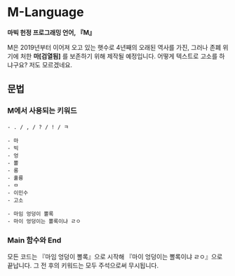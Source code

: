 # M-Language
**마빅 헌정 프로그래밍 언어, 『M』**

M은 2019년부터 이어져 오고 있는 햇수로 4년째의 오래된 역사를 가진, 그러나 존폐 위기에 처한
**마[검열됨]** 를 보존하기 위해 제작될 예정입니다.
어떻게 텍스트로 고소를 하냐구요? 저도 모르겠네요.

## 문법
### M에서 사용되는 키워드

```
- . / , / ? / ! / ㅋ

- 마
- 빅
- 엉
- 뽈
- 롱
- 훌륭
- ㅁ
- 이민수
- 고소

- 마임 엉덩이 뽈록
- 마이 엉덩이는 뽈록이냐 ㄹㅇ
```

### Main 함수와 End
모든 코드는 『마임 엉덩이 뽈록』으로 시작해 『마이 엉덩이는 뽈록이냐 ㄹㅇ』으로 끝납니다.
그 전 후의 키워드는 모두 주석으로써 무시됩니다.
